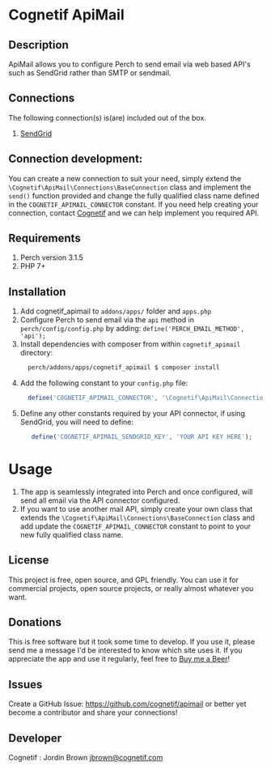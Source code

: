 # Cognetif ApiMail

## Description
ApiMail allows you to configure Perch to send email via web based API's such as SendGrid rather than SMTP or sendmail.

## Connections
The following connection(s) is(are) included out of the box. 
1. [SendGrid](https://sendgrid.com/)

## Connection development:
You can create a new connection to suit your need, simply extend the `\Cognetif\ApiMail\Connections\BaseConnection` class and implement the `send()` function provided and change the fully qualified class name defined in the `COGNETIF_APIMAIL_CONNECTOR` constant.
If you need help creating your connection, contact [Cognetif](https://cognetif.com) and we can help implement you required API.

## Requirements
1. Perch version 3.1.5
1. PHP 7+


## Installation
1. Add cognetif_apimail to `addons/apps/` folder and `apps.php`
1. Configure Perch to send email via the `api` method in  `perch/config/config.php` by adding: `define('PERCH_EMAIL_METHOD', 'api');`
1. Install dependencies with composer from within `cognetif_apimail` directory:
    ```bash
      perch/addons/apps/cognetif_apimail $ composer install
    ```
1. Add the following constant to your `config.php` file:
    ```php
      define('COGNETIF_APIMAIL_CONNECTOR', '\Cognetif\ApiMail\Connections\SendGrid');
    ```
1. Define any other constants required by your API connector, if using SendGrid, you will need to define:
    ```php
       define('COGNETIF_APIMAIL_SENDGRID_KEY', 'YOUR API KEY HERE');
    ```

# Usage
1. The app is seamlessly integrated into Perch and once configured, will send all email via the API connector configured.
2. If you want to use another mail API, simply create your own class that extends the `\Cognetif\ApiMail\Connections\BaseConnection` class and add update the `COGNETIF_APIMAIL_CONNECTOR` constant to point to your new fully qualified class name.

## License
This project is free, open source, and GPL friendly. You can use it for commercial projects, open source projects, or really almost whatever you want.

## Donations
This is free software but it took some time to develop.  If you use it, please send me a message I'd be interested to know which site uses it. If you appreciate the app and use it regularly, feel free to [Buy me a Beer](https://www.paypal.com/cgi-bin/webscr?cmd=_s-xclick&hosted_button_id=6EBCDCCZRNSWW&source=url)!

## Issues
Create a GitHub Issue: https://github.com/cognetif/apimail or better yet become a contributor and share your connections!

## Developer
Cognetif : Jordin Brown jbrown@cognetif.com
